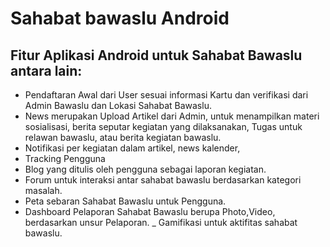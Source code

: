 # Sahabat bawaslu Android

## Fitur Aplikasi Android untuk Sahabat Bawaslu antara lain:

-	Pendaftaran Awal dari User sesuai informasi Kartu dan verifikasi dari Admin Bawaslu dan Lokasi Sahabat Bawaslu.
-	News merupakan Upload Artikel dari Admin, untuk menampilkan materi sosialisasi, berita seputar kegiatan yang dilaksanakan, Tugas untuk relawan bawaslu, atau berita kegiatan bawaslu.
-	Notifikasi per kegiatan dalam artikel, news kalender,
-	Tracking Pengguna
-	Blog yang ditulis oleh pengguna sebagai laporan kegiatan.
-	Forum untuk interaksi antar sahabat bawaslu berdasarkan kategori masalah.
-	Peta sebaran Sahabat Bawaslu untuk Pengguna.
-	Dashboard Pelaporan Sahabat Bawaslu berupa Photo,Video, berdasarkan unsur Pelaporan.
_	Gamifikasi untuk aktifitas sahabat bawaslu.
